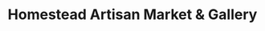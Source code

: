 ---
title: "Homestead Artisan Market & Gallery"
url: /presque-isle/homestead-artisan-market-and-gallery/
shop: gift
---